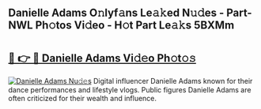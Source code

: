 ## Danielle Adams O𝚗lyf𝚊ns Le𝚊𝚔ed N𝚞𝚍es - Part-NWL Ph𝚘tos Vi𝚍eo - H𝚘t Part Le𝚊𝚔s 5BXMm

# <h2><a href="http://hf4h46.feru.top/?c=Danielle+Adams">🔗 👉 🔴 Danielle Adams Vi𝚍𝚎o Ph𝚘t𝚘𝚜</a></h2>

[![Danielle Adams Nu𝚍𝚎s](https://i.imgur.com/0TWrTi3.gif)](http://hf4h46.feru.top/?c=Danielle+Adams)
Digital influencer Danielle Adams known for their dance performances and lifestyle vlogs. Public figures Danielle Adams are often criticized for their wealth and influence. 
